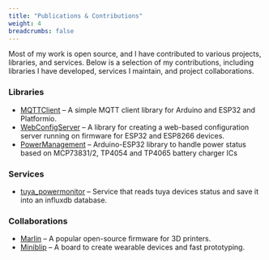 ```yaml
---
title: "Publications & Contributions"
weight: 4
breadcrumbs: false
---
```


Most of my work is open source, and I have contributed to various projects, libraries, and services. Below is a selection of my contributions, including libraries I have developed, services I maintain, and project collaborations.

### Libraries

- [MQTTClient](https://registry.platformio.org/libraries/paclema/MQTTClient) – A simple MQTT client library for Arduino and ESP32 and Platformio.
- [WebConfigServer](https://registry.platformio.org/libraries/paclema/WebConfigServer) – A library for creating a web-based configuration server running on firmware for ESP32 and ESP8266 devices.
- [PowerManagement](https://github.com/paclema/PowerManagement) – Arduino-ESP32 library to handle power status based on MCP73831/2, TP4054 and TP4065 battery charger ICs

### Services
- [tuya_powermonitor](https://github.com/paclema/tuya_powermonitor) – Service that reads tuya devices status and save it into an influxdb database.

### Collaborations
- [Marlin](https://github.com/MarlinFirmware/Marlin ) – A popular open-source firmware for 3D printers.
- [Miniblip](https://hack-miniblip.github.io/) – A board to create wearable devices and fast prototyping.
